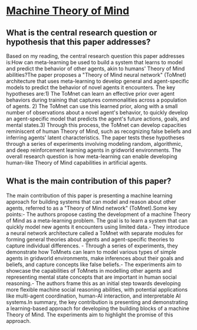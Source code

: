 # [Machine Theory of Mind](https://arxiv.org/abs/1802.07740v2)

## What is the central research question or hypothesis that this paper addresses?

Based on my reading, the central research question this paper addresses is:How can meta-learning be used to build a system that learns to model and predict the behavior of other agents, akin to humans' Theory of Mind abilities?The paper proposes a "Theory of Mind neural network" (ToMnet) architecture that uses meta-learning to develop general and agent-specific models to predict the behavior of novel agents it encounters. The key hypotheses are:1) The ToMnet can learn an effective prior over agent behaviors during training that captures commonalities across a population of agents. 2) The ToMnet can use this learned prior, along with a small number of observations about a novel agent's behavior, to quickly develop an agent-specific model that predicts the agent's future actions, goals, and mental states.3) Through this process, the ToMnet can develop capacities reminiscent of human Theory of Mind, such as recognizing false beliefs and inferring agents' latent characteristics. The paper tests these hypotheses through a series of experiments involving modeling random, algorithmic, and deep reinforcement learning agents in gridworld environments. The overall research question is how meta-learning can enable developing human-like Theory of Mind capabilities in artificial agents.


## What is the main contribution of this paper?

The main contribution of this paper is presenting a machine learning approach for building systems that can model and reason about other agents, referred to as a "Theory of Mind network" (ToMnet).Some key points:- The authors propose casting the development of a machine Theory of Mind as a meta-learning problem. The goal is to learn a system that can quickly model new agents it encounters using limited data.- They introduce a neural network architecture called a ToMnet with separate modules for forming general theories about agents and agent-specific theories to capture individual differences. - Through a series of experiments, they demonstrate how ToMnets can learn to model various types of simple agents in gridworld environments, make inferences about their goals and beliefs, and capture concepts like false beliefs.- The experiments aim to showcase the capabilities of ToMnets in modelling other agents and representing mental state concepts that are important in human social reasoning.- The authors frame this as an initial step towards developing more flexible machine social reasoning abilities, with potential applications like multi-agent coordination, human-AI interaction, and interpretable AI systems.In summary, the key contribution is presenting and demonstrating a learning-based approach for developing the building blocks of a machine Theory of Mind. The experiments aim to highlight the promise of this approach.
